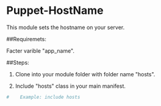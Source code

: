 Puppet-HostName
===============

This module sets the hostname on your server.

##Requiremets:

Facter varible "app_name".

##Steps:

1. Clone into your module folder with folder name "hosts".

2. Include "hosts" class in your main manifest.
```bash
#    Example: include hosts

